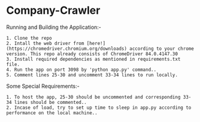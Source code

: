 # Company-Crawler

Running and Building the Application:- 
   ```
   1. Clone the repo
   2. Intall the web driver from [here!](https://chromedriver.chromium.org/downloads) according to your chrome version. This repo already consists of ChromeDriver 84.0.4147.30
   3. Install required dependencies as mentioned in requirements.txt file. 
   4. Run the app on port 3098 by 'python app.py' command..
   5. Comment lines 25-30 and uncomment 33-34 lines to run locally.
   ```


Some Special Requirements:-

``` 
1. To host the app, 25-30 should be uncommented and corresponding 33-34 lines should be commented..
2. Incase of load, try to set up time to sleep in app.py according to performance on the local machine..
```
